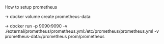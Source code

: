How to setup prometheus


-> docker volume create prometheus-data

-> docker run -p 9090:9090 -v ./external/prometheus/prometheus.yml:/etc/prometheus/prometheus.yml -v prometheus-data:/prometheus prom/prometheus